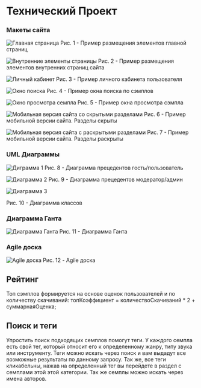# Технический Проект
### Макеты сайта
![Главная страница](Templates/Template1.png)
Рис. 1 - Пример размещения элементов главной страниц

![Внутренние элементы страницы](Templates/Template2.png)
Рис. 2 - Пример размещения элементов внутренних страниц сайта

![Личный кабинет](Templates/Template3.png)
Рис. 3 - Пример личного кабинета пользователя

![Окно поиска](Templates/Template4.png)
Рис. 4 - Пример окна поиска по сэмплов

![Окно просмотра семпла](Templates/Template5.png)
Рис. 5 - Пример окна просмотра сэмпла

![Мобильная версия сайта со скрытыми разделами](Templates/Template7.png)
Рис. 6 - Пример мобильной версии сайта. Разделы скрыты

![Мобильная версия сайта с раскрытыми разделами](Templates/Template8.png)
Рис. 7 - Пример мобильной версии сайта. Разделы раскрыты

### UML Диаграммы

![Диграмма 1](Diagrams/UMLDiagram1.jpg)
Рис. 8 - Диаграмма прецедентов гость/пользователь

![Диаграмма 2](Diagrams/UMLDiagram4.png)
Рис. 9 - Диаграмма прецедентов модератор/админ

![Диаграмма 3](Diagrams/UMLDiagram3.png)

Рис. 10 - Диаграмма классов

### Диаграмма Ганта
![Диаграмма Ганта](Diagrams/Diagram3.png)
Рис. 11 - Диаграмма Ганта

### Agile доска
![Agile доска](Diagrams/Diagram4.png)
Рис. 12 - Agile доска

## Рейтинг

Топ сэмплов формируется на основе оценок пользователей и по количеству скачиваний:
топКоэффициент = количествоСкачиваний * 2 + суммарнаяОценка;

## Поиск и теги

Упростить поиск подходящих семплов помогут теги. У каждого семпла есть свой тег, который относит его к определенному жанру, типу звука или инструменту. Теги можно искать через поиск и вам выдадут все возможные результаты по данному запросу. Так же, все теги кликабельны, нажав на определенный тег вы перейдете в раздел с семплами этой этой категории. Так же семплы можно искать через имена авторов.